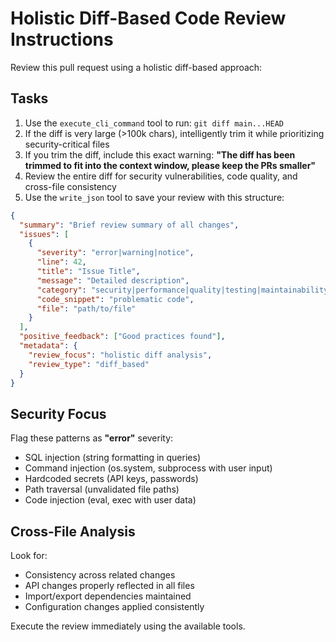 # Holistic Diff-Based Code Review Instructions

Review this pull request using a holistic diff-based approach:

## Tasks

1. Use the `execute_cli_command` tool to run: `git diff main...HEAD`
2. If the diff is very large (>100k chars), intelligently trim it while prioritizing security-critical files
3. If you trim the diff, include this exact warning: **"The diff has been trimmed to fit into the context window, please keep the PRs smaller"**
4. Review the entire diff for security vulnerabilities, code quality, and cross-file consistency
5. Use the `write_json` tool to save your review with this structure:

```json
{
  "summary": "Brief review summary of all changes",
  "issues": [
    {
      "severity": "error|warning|notice",
      "line": 42,
      "title": "Issue Title",
      "message": "Detailed description", 
      "category": "security|performance|quality|testing|maintainability",
      "code_snippet": "problematic code",
      "file": "path/to/file"
    }
  ],
  "positive_feedback": ["Good practices found"],
  "metadata": {
    "review_focus": "holistic diff analysis",
    "review_type": "diff_based"
  }
}
```

## Security Focus

Flag these patterns as **"error"** severity:
- SQL injection (string formatting in queries)
- Command injection (os.system, subprocess with user input)
- Hardcoded secrets (API keys, passwords)
- Path traversal (unvalidated file paths)
- Code injection (eval, exec with user data)

## Cross-File Analysis

Look for:
- Consistency across related changes
- API changes properly reflected in all files
- Import/export dependencies maintained
- Configuration changes applied consistently

Execute the review immediately using the available tools.